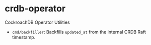 # crdb-operator

CockroachDB Operator Utilities

- `cmd/backfiller`: Backfills `updated_at` from the internal CRDB Raft timestamp.
